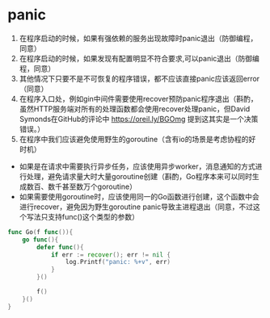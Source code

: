 # panic
1. 在程序启动的时候，如果有强依赖的服务出现故障时panic退出（防御编程，同意）
2. 在程序启动的时候，如果发现有配置明显不符合要求,可以panic退出（防御编程，同意）
3. 其他情况下只要不是不可恢复的程序错误，都不应该直接panic应该返回error（同意）
4. 在程序入口处，例如gin中间件需要使用recover预防panic程序退出（斟酌，虽然HTTP服务端对所有的处理函数都会使用recover处理panic，但David Symonds在GitHub的评论中 https://oreil.ly/BGOmg 提到这其实是一个决策错误。）
5. 在程序中我们应该避免使用野生的goroutine（含有io的场景是考虑协程的好时机）
  * 如果是在请求中需要执行异步任务，应该使用异步worker，消息通知的方式进行处理，避免请求量大时大量goroutine创建（斟酌，Go程序本来可以同时生成数百、数千甚至数万个goroutine）
  * 如果需要使用goroutine时，应该使用同一的Go函数进行创建，这个函数中会进行recover，避免因为野生goroutine panic导致主进程退出（同意，不过这个写法只支持func()这个类型的参数）
```go
func Go(f func()){
    go func(){
        defer func(){
            if err := recover(); err != nil {
                log.Printf("panic: %+v", err)
            }
        }()

        f()
    }()
}
```
